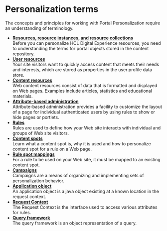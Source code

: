 # Personalization terms

The concepts and principles for working with Portal Personalization require an understanding of terminology.

- **[Resources, resource instances, and resource collections](../pzn_terms/pzn_resources.md)**  
Before you can personalize HCL Digital Experience resources, you need to understanding the terms for portal objects stored in the content repository.
- **[User resources](pzn_user_resources.md)**  
Your site visitors want to quickly access content that meets their needs and interests, which are stored as properties in the user profile data store.
- **[Content resources](pzn_content_resources.md)**  
Web content resources consist of data that is formatted and displayed on Web pages. Examples include articles, statistics and educational materials.
- **[Attribute-based administration](../pzn_terms/pzn_attribute_adm/index.md)**  
Attribute-based administration provides a facility to customize the layout of a page for individual authenticated users by using rules to show or hide pages or portlets.
- **[Rules](../pzn_terms/rules/index.md)**  
Rules are used to define how your Web site interacts with individual and groups of Web site visitors.
- **[Content spots](pzn_content_spots.md)**  
Learn what a content spot is, why it is used and how to personalize content spot for a rule on a Web page.
- **[Rule spot mappings](pzn_mappings.md)**  
For a rule to be used on your Web site, it must be mapped to an existing content spot.
- **[Campaigns](pzn_campaigns.md)**  
Campaigns are a means of organizing and implementing sets of personalization behavior.
- **[Application object](../pzn_terms/application_object/index.md)**  
An application object is a java object existing at a known location in the request context.
- **[Request Context](pzn_request_context.md)**  
The Request Context is the interface used to access various attributes for rules.
- **[Query framework](pzn_query_framework.md)**  
The query framework is an object representation of a query.
